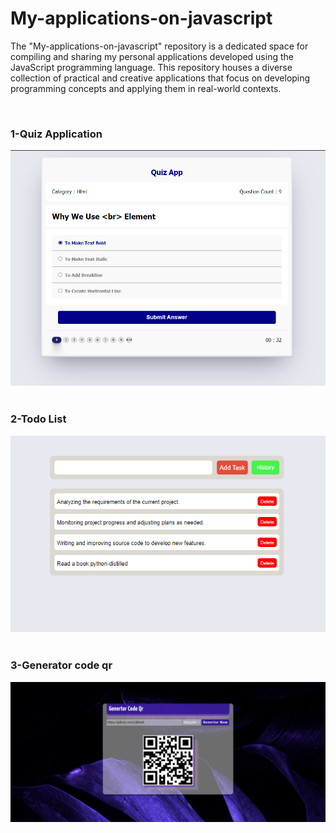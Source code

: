 ﻿# My-applications-on-javascript
<P>The "My-applications-on-javascript" repository is a dedicated space for compiling and sharing my personal applications developed using the JavaScript programming language. This repository houses a diverse collection of practical and creative applications that focus on developing programming concepts and applying them in real-world contexts.</p>
<br>
<div>
   <h3>1-Quiz Application</h3>
   <img src="/Images All Apps/QuizApplication.png">
</div>
<br>
<div>
   <h3>2-Todo List</h3>
   <img src="/Images All Apps/Todo-List.png">
</div>
<br>
<div>
   <h3>3-Generator code qr</h3>
   <img src="/Images All Apps/codeqr.png">
</div>
